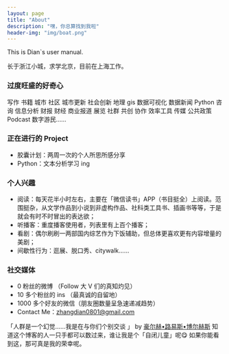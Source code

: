 ```yaml
---
layout: page
title: "About"
description: "嘿，你总算找到我啦"
header-img: "img/boat.png"
---
```


This is Dian`s user manual.

长于浙江小城，求学北京，目前在上海工作。


### 过度旺盛的好奇心

写作 书籍 城市 社区 城市更新 社会创新 地理 gis 数据可视化 数据新闻 Python 咨询 信息分析 财报 财经 商业报道 展览 社群 共创 协作 效率工具 传媒 公共政策 Podcast 数字游民……


### 正在进行的 Project

- 胶囊计划：两周一次的个人所思所感分享
- Python：文本分析学习 ing


### 个人兴趣

- 阅读：每天花半小时左右，主要在「微信读书」APP（书目挺全）上阅读。范围挺杂，从文学作品到小说到非虚构作品、社科类工具书、插画书等等，于是就会有时不时冒出的表达欲；
- 听播客：重度播客使用者，列表里有上百个播客；
- 看剧：偶尔刷刷一两部国内综艺作为下饭辅助，但总体更喜欢更有内容增量的美剧；
- 间歇性行为：逛展、脱口秀、citywalk……


### 社交媒体

- 0 粉丝的微博 （Follow 大 V 们的真知灼见）
- 10 多个粉丝的 ins （最真诚的自留地）
- 1000 多个好友的微信（朋友圈数量呈急速递减趋势）
- Contact Me：zhangdian0801@gmail.com


「人群是一个幻觉……我是在与你们个别交谈 」 by [豪尔赫•路易斯•博尔赫斯](https://book.douban.com/subject/25952961/) 知道这个博客的人一只手都可以数过来，谁让我是个「自闭儿童」呢😋 如果你能看到这，那可真是我的荣幸呢。